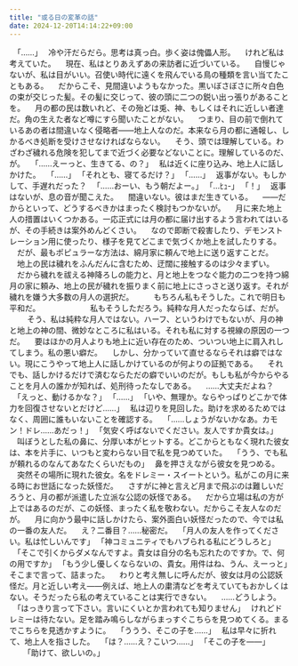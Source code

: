 ```yaml
---
title: "或る日の変革の話"
date: 2024-12-20T14:14:22+09:00
---
```

　｢……｣
　冷や汗だらだら。思考は真っ白。歩く姿は傀儡人形。
　けれど私は考えていた。
　現在、私はとりあえずあの来訪者に近づいている。
　自慢じゃないが、私は目がいい。召使い時代に遠くを飛んでいる鳥の種類を言い当てたこともある。
　だからこそ、見間違いようもなかった。黒いぼさぼさに所々白色の束が交じった髪。その髪に交じって、彼の頭に二つの鋭い出っ張りがあることを。
　月の都の民は数いれど、その殆どは兎、神、もしくはそれに近しい者達だ。角の生えた者など噂にすら聞いたことがない。
　つまり、目の前で倒れているあの者は間違いなく侵略者――地上人なのだ。本来なら月の都に通報し、しかるべき処断を受けさせなければならない。
　そう、頭では理解している。わざわざ穢れる危険を犯してまで近づく必要などないことに。理解しているのだ、が。
　｢……えーっと、生きてる、の？｣
　私は近くに座り込み、地上人に話しかけた。
　｢……｣
　｢それとも、寝てるだけ？｣
　｢……｣
　返事がない。もしかして、手遅れだった？
　｢……おーい、もう朝だよー。｣
　｢…ﾋｭ-｣
　｢！｣
　返事はないが、息の音が聞こえた。
　間違いない。彼はまだ生きている。
　――だからといって、どうするべきかはまったく検討もつかないが。
　月に来た地上人の措置はいくつかある。一応正式には月の都に届け出するよう言われてはいるが、その手続きは案外めんどくさい。
　なので即断で殺害したり、デモンストレーション用に使ったり、様子を見てどこまで気づくか地上を試したりする。
　だが、最もポピュラーな方法は、綿月家に頼んで地上に送り返すことだ。
　地上の民は穢れをふんだんに含むため、迂闊に接触するのは少々まずい。
　だから穢れを祓える神降ろしの能力と、月と地上をつなぐ能力の二つを持つ綿月の家に頼み、地上の民が穢れを振りまく前に地上にさっさと送り返す。それが穢れを嫌う大多数の月人の選択だ。
　
　もちろん私もそうした。これで明日も平和だ。
　
　
　
　
　私もそうしただろう。純粋な月人だったならば、だが。
　
　そう、私は純粋な月人ではない。ハーフ、というわけでもないが、月の神と地上の神の間、微妙なところに私はいる。それも私に対する視線の原因の一つだ。
　要はほかの月人よりも地上に近い存在のため、ついつい地上に肩入れしてしまう。私の悪い癖だ。
　しかし、分かっていて直せるならそれは癖ではない。現にこうやって地上人に話しかけているのが何よりの証拠である。
　それでも、話しかけるだけで済むならただの癖でいいのだが。もしも私が今からやることを月人の誰かが知れば、処刑待ったなしである。
　……大丈夫だよね？
　｢えっと、動けるかな？｣
　｢……｣
　｢いや、無理か。ならやっぱりどこかで体力を回復させないとだけど……｣
　私は辺りを見回した。助けを求めるためではなく、周囲に誰もいないことを確認する。
　｢……しょうがないかなあ。カモン！ドレ……あだっ！｣
　｢気安く呼ばないでください。友人ですか貴女は。｣
　叫ぼうとした私の鼻に、分厚い本がヒットする。どこからともなく現れた彼女は、本を片手に、いつもと変わらない目で私を見つめていた。
　｢うう、でも私が頼れるのなんてあなたくらいだもの｣
　鼻を押さえながら彼女を見つめる。
　突然その場所に現れた彼女。名をドレミー・スイートという。私がこの月に来る時にお世話になった妖怪だ。
　さすがに神と言えど月まで飛ぶのは難しいだろうと、月の都が派遣した立派な公認の妖怪である。
　だから立場は私の方が上ではあるのだが、この妖怪、まったく私を敬わない。だからこそ友人なのだが。
　月に向かう最中に話しかけたら、案外面白い妖怪だったので、今では私の一番の友人だ。
　え？二番目？……秘密だ。
　｢月人の友人を作ってください。私は忙しいんです｣
　｢神コミュニティでもハブられる私にどうしろと｣
　｢そこで引くからダメなんですよ。貴女は自分の名も忘れたのですか。で、何の用ですか｣
　｢もう少し優しくならないの、貴女。用件はね、うん、えーっと｣　
　そこまで言って、詰まった。
　わりと考え無しに呼んだが、彼女は月の公認妖怪だ。月と近しい考え――例えば、地上人の粛清などを考えていてもおかしくはない。そうだったら私の考えていることは実行できない。
　……どうしよう。
　｢はっきり言って下さい。言いにくいとか言われても知りません｣
　けれどドレミーは待たない。足を踏み鳴らしながらまっすぐこちらを見つめてくる。まるでこちらを見透かすように。
　｢ううう、そこの子を……｣
　私は早々に折れて、地上人を指さした。
　｢は？……え？こいつ……｣
　｢そこの子を――｣
　
　｢助けて、欲しいの。｣
